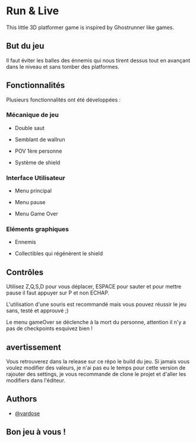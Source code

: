 
# Run & Live

This little 3D platformer game is inspired by Ghostrunner like games.

## But du jeu

Il faut éviter les balles des énnemis qui nous tirent dessus tout en avançant dans le niveau et sans tomber des platformes.
## Fonctionnalités
Plusieurs fonctionnalités ont été développées : 

### Mécanique de jeu

- Double saut

- Semblant de wallrun

- POV 1ère personne

- Système de shield


### Interface Utilisateur

- Menu principal 

- Menu pause

- Menu Game Over

### Eléments graphiques

- Ennemis 

- Collectibles qui régénèrent le shield
## Contrôles

Utilisez Z,Q,S,D pour vous déplacer, ESPACE pour sauter et pour mettre pause il faut appuyer sur P et non ECHAP.

L'utilisation d'une souris est recommandé mais vous pouvez réussir le jeu sans, testé et approuvé ;)

Le menu gameOver se déclenche à la mort du personne, attention il n'y a pas de checkpoints esquivez bien !


## avertissement

Vous retrouverez dans la release sur ce répo le build du jeu.
Si jamais vous voulez modifier des valeurs, je n'ai pas eu le temps pour cette version de rajouter des settings, je vous recommande de clone le projet et d'aller les modifiers dans l'éditeur.

## Authors

- [@vardose](https://www.github.com/vardose)


## Bon jeu à vous !
